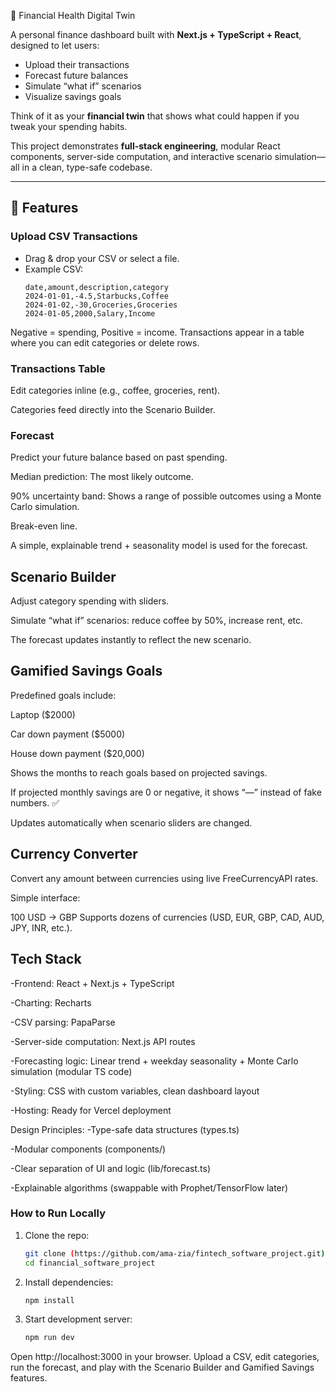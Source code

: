 💸 Financial Health Digital Twin

A personal finance dashboard built with **Next.js + TypeScript + React**, designed to let users:

- Upload their transactions
- Forecast future balances
- Simulate “what if” scenarios
- Visualize savings goals

Think of it as your **financial twin** that shows what could happen if you tweak your spending habits.

This project demonstrates **full-stack engineering**, modular React components, server-side computation, and interactive scenario simulation—all in a clean, type-safe codebase.

---

## 🚀 Features

### Upload CSV Transactions
- Drag & drop your CSV or select a file.
- Example CSV:
  ```csv
  date,amount,description,category
  2024-01-01,-4.5,Starbucks,Coffee
  2024-01-02,-30,Groceries,Groceries
  2024-01-05,2000,Salary,Income
Negative = spending, Positive = income. Transactions appear in a table where you can edit categories or delete rows.

### Transactions Table
Edit categories inline (e.g., coffee, groceries, rent).

Categories feed directly into the Scenario Builder.

### Forecast
Predict your future balance based on past spending.

Median prediction: The most likely outcome.

90% uncertainty band: Shows a range of possible outcomes using a Monte Carlo simulation.

Break-even line.

A simple, explainable trend + seasonality model is used for the forecast.

## Scenario Builder
Adjust category spending with sliders.

Simulate “what if” scenarios: reduce coffee by 50%, increase rent, etc.

The forecast updates instantly to reflect the new scenario.

## Gamified Savings Goals
Predefined goals include:

Laptop ($2000)

Car down payment ($5000)

House down payment ($20,000)

Shows the months to reach goals based on projected savings.

If projected monthly savings are 0 or negative, it shows “—” instead of fake numbers. ✅

Updates automatically when scenario sliders are changed.

## Currency Converter
Convert any amount between currencies using live FreeCurrencyAPI rates.

Simple interface:

100 USD → GBP
Supports dozens of currencies (USD, EUR, GBP, CAD, AUD, JPY, INR, etc.).

## Tech Stack
  -Frontend: React + Next.js + TypeScript
  
  -Charting: Recharts
  
  -CSV parsing: PapaParse
  
  -Server-side computation: Next.js API routes
  
  -Forecasting logic: Linear trend + weekday seasonality + Monte Carlo simulation (modular TS code)
  
  -Styling: CSS with custom variables, clean dashboard layout
  
  -Hosting: Ready for Vercel deployment
  
  Design Principles:
  -Type-safe data structures (types.ts)
  
  -Modular components (components/)
  
  -Clear separation of UI and logic (lib/forecast.ts)
  
  -Explainable algorithms (swappable with Prophet/TensorFlow later)


### How to Run Locally
1. Clone the repo:

    ```Bash
    git clone (https://github.com/ama-zia/fintech_software_project.git)
    cd financial_software_project
    
2. Install dependencies:

    ```Bash
    npm install

3. Start development server:

    ```Bash
    npm run dev
    
Open http://localhost:3000 in your browser. Upload a CSV, edit categories, run the forecast, and play with the Scenario Builder and Gamified Savings features.

